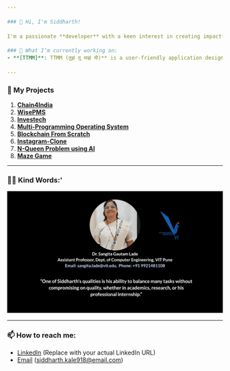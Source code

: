 ```yaml
---

### 👋 Hi, I'm Siddharth!

I'm a passionate **developer** with a keen interest in creating impactful software. Feel free to check out some of my work below! I’m open to new ideas and contributions, so if you have any interesting projects or questions, don’t hesitate to reach out.

### 🌱 What I’m currently working on:
- **[TTMM]**: TTMM (तुझं तू माझं मी)** is a user-friendly application designed to help you manage your expenses and split them among friends and groups effortlessly. This README provides an overview of the requirements to help you get started with TTMM

---
```


### 🚀 My Projects

1. [**Chain4India**](https://github.com/username/project-name-1)
2. [**WisePMS**](https://github.com/username/project-name-2)
3. [**Investech**](https://github.com/username/project-name-3)
4. [**Multi-Programming Operating System**](https://github.com/username/project-name-4)
5. [**Blockchain From Scratch**](https://github.com/username/project-name-5)
6. [**Instagram-Clone**](https://github.com/username/project-name-6)
7. [**N-Queen Problem using AI**](https://github.com/username/project-name-7)
8. [**Maze Game**](https://github.com/username/project-name-7)

---

### 💬✨ Kind Words:'

![Testimonials GIF](https://github.com/Sid330s/Sid330s/raw/main/Testimonials.gif)

---

### 📫 How to reach me:
- [LinkedIn](https://www.linkedin.com/in/siddharth) (Replace with your actual LinkedIn URL)
- [Email](mailto:siddharth.kale918@email.com) (siddharth.kale918@email.com)


